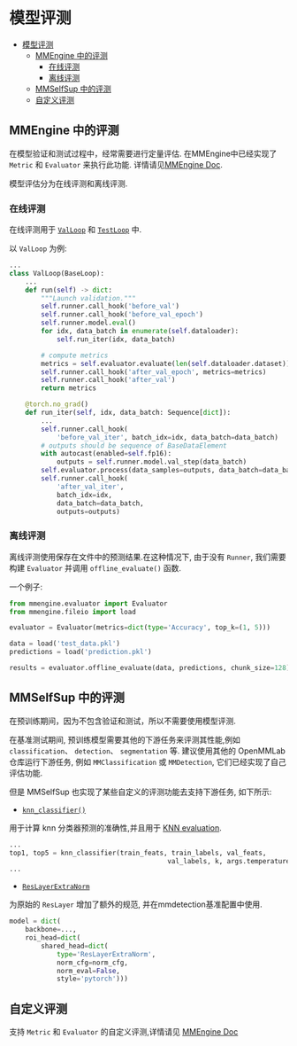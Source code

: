 # 模型评测

<!-- TOC -->

- [模型评测](#模型评测)
  - [MMEngine 中的评测](#mmengine-中的评测)
    - [在线评测](#在线评测)
    - [离线评测](#离线评测)
  - [MMSelfSup 中的评测](#mmselfsup-中的评测)
  - [自定义评测](#自定义评测)

<!-- /TOC -->

## MMEngine 中的评测

在模型验证和测试过程中，经常需要进行定量评估. 在MMEngine中已经实现了 `Metric` 和 `Evaluator`  来执行此功能. 详情请见[MMEngine Doc](https://mmengine.readthedocs.io/en/latest/design/evaluation.html).

模型评估分为在线评测和离线评测.

### 在线评测

在线评测用于 [`ValLoop`](https://github.com/open-mmlab/mmengine/blob/main/mmengine/runner/loops.py#L300) 和 [`TestLoop`](https://github.com/open-mmlab/mmengine/blob/main/mmengine/runner/loops.py#L373) 中.

以 `ValLoop` 为例:

```python
...
class ValLoop(BaseLoop):
    ...
    def run(self) -> dict:
        """Launch validation."""
        self.runner.call_hook('before_val')
        self.runner.call_hook('before_val_epoch')
        self.runner.model.eval()
        for idx, data_batch in enumerate(self.dataloader):
            self.run_iter(idx, data_batch)

        # compute metrics
        metrics = self.evaluator.evaluate(len(self.dataloader.dataset))
        self.runner.call_hook('after_val_epoch', metrics=metrics)
        self.runner.call_hook('after_val')
        return metrics

    @torch.no_grad()
    def run_iter(self, idx, data_batch: Sequence[dict]):
        ...
        self.runner.call_hook(
            'before_val_iter', batch_idx=idx, data_batch=data_batch)
        # outputs should be sequence of BaseDataElement
        with autocast(enabled=self.fp16):
            outputs = self.runner.model.val_step(data_batch)
        self.evaluator.process(data_samples=outputs, data_batch=data_batch)
        self.runner.call_hook(
            'after_val_iter',
            batch_idx=idx,
            data_batch=data_batch,
            outputs=outputs)
```

### 离线评测

离线评测使用保存在文件中的预测结果.在这种情况下, 由于没有 `Runner`, 我们需要构建 `Evaluator` 并调用 `offline_evaluate()` 函数.

一个例子:

```python
from mmengine.evaluator import Evaluator
from mmengine.fileio import load

evaluator = Evaluator(metrics=dict(type='Accuracy', top_k=(1, 5)))

data = load('test_data.pkl')
predictions = load('prediction.pkl')

results = evaluator.offline_evaluate(data, predictions, chunk_size=128)
```

## MMSelfSup 中的评测

在预训练期间，因为不包含验证和测试，所以不需要使用模型评测.

在基准测试期间, 预训练模型需要其他的下游任务来评测其性能,例如 `classification`、 `detection`、 `segmentation` 等. 建议使用其他的 OpenMMLab 仓库运行下游任务, 例如 `MMClassification` 或 `MMDetection`, 它们已经实现了自己评估功能.

但是 MMSelfSup 也实现了某些自定义的评测功能去支持下游任务, 如下所示:

- [`knn_classifier()`](mmselfsup.evaluation.functional.knn_classifier)

用于计算 knn 分类器预测的准确性,并且用于 [KNN evaluation](https://github.com/open-mmlab/mmselfsup/blob/main/tools/benchmarks/classification/knn_imagenet/test_knn.py#L179).

```python
...
top1, top5 = knn_classifier(train_feats, train_labels, val_feats,
                                        val_labels, k, args.temperature)
...
```

- [`ResLayerExtraNorm`](mmselfsup.evaluation.functional.ResLayerExtraNorm)

为原始的 `ResLayer` 增加了额外的规范, 并在mmdetection基准配置中使用.

```python
model = dict(
    backbone=...,
    roi_head=dict(
        shared_head=dict(
            type='ResLayerExtraNorm',
            norm_cfg=norm_cfg,
            norm_eval=False,
            style='pytorch')))
```

## 自定义评测

支持 `Metric` 和 `Evaluator` 的自定义评测,详情请见 [MMEngine Doc](https://mmengine.readthedocs.io/en/latest/design/evaluation.html)
